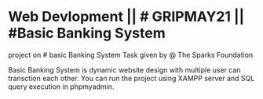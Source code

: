 # Web Devlopment || # GRIPMAY21 || #Basic Banking System
project on # basic Banking System
Task given by @ The Sparks Foundation 

Basic Banking System is dynamic website design with multiple user can transction each other.
You can run the project using XAMPP server and SQL query execution in phpmyadmin.


